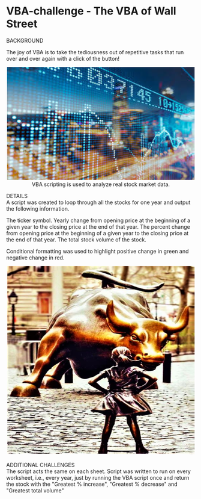 # VBA-challenge - The VBA of Wall Street

BACKGROUND<br>

The joy of VBA is to take the tediousness out of repetitive tasks that run over and over again with a click of the button!

<div align="center"><img src="static/images/city_reflection_behind_stock_market_data.jfif" width="500" height="300"/>
VBA scripting is used to analyze real stock market data.</div>

DETAILS<br>
A script was created to loop through all the stocks for one year and output the following information.

The ticker symbol.
Yearly change from opening price at the beginning of a given year to the closing price at the end of that year.
The percent change from opening price at the beginning of a given year to the closing price at the end of that year.
The total stock volume of the stock.

Conditional formatting was used to highlight positive change in green and negative change in red.

<div align="center"><img src="static/images/wall_street_statues.jpg" width="500" height="500"/></div>
<br>
ADDITIONAL CHALLENGES<br>
The script acts the same on each sheet. Script was written to run on every worksheet, i.e., every year, just by running the VBA script once and return the stock with the "Greatest % increase", "Greatest % decrease" and "Greatest total volume" 
